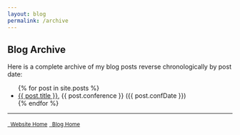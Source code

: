 ```yaml
---
layout: blog
permalink: /archive
---
```


## Blog Archive

Here is a complete archive of my blog posts reverse chronologically by post date:
<ul>
  {% for post in site.posts %}
    <li>
      <a href="{{ post.url }}">{{ post.title }}</a>, {{ post.conference }} ({{ post.confDate }})
    </li>
  {% endfor %}
</ul>

---

<a href="https://zporat.github.io" class="button" style="font-size:12px;"><i class="fas fa-home" aria-hidden="true"></i>&nbsp; Website Home</a> <a href="https://zporat.github.io/blog.html" class="button" style="font-size:12px;"><i class="fas fa-blog" aria-hidden="true"></i>&nbsp; Blog Home</a>